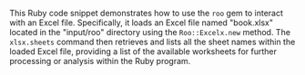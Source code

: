 This Ruby code snippet demonstrates how to use the `roo` gem to interact with an Excel file. Specifically, it loads an Excel file named "book.xlsx" located in the "input/roo" directory using the `Roo::Excelx.new` method. The `xlsx.sheets` command then retrieves and lists all the sheet names within the loaded Excel file, providing a list of the available worksheets for further processing or analysis within the Ruby program.